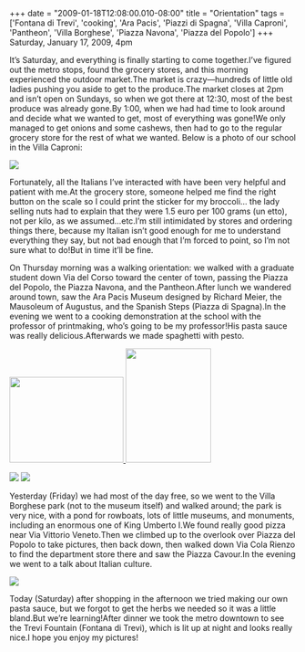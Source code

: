 +++
date = "2009-01-18T12:08:00.010-08:00"
title = "Orientation"
tags = ['Fontana di Trevi', 'cooking', 'Ara Pacis', 'Piazzi di Spagna', 'Villa Caproni', 'Pantheon', 'Villa Borghese', 'Piazza Navona', 'Piazza del Popolo']
+++
Saturday, January 17, 2009, 4pm

It’s Saturday, and everything is finally starting to come together.<span style="font-size:0;"> </span>I’ve figured out the metro stops, found the grocery stores, and this morning experienced the outdoor market.<span style="font-size:0;"> </span>The market is crazy—hundreds of little old ladies pushing you aside to get to the produce.<span style="font-size:0;"> </span>The market closes at 2pm and isn’t open on Sundays, so when we got there at 12:30, most of the best produce was already gone.<span style="font-size:0;"> </span>By 1:00, when we had had time to look around and decide what we wanted to get, most of everything was gone!<span style="font-size:0;"> </span>We only managed to get onions and some cashews, then had to go to the regular grocery store for the rest of what we wanted. Below is a photo of our school in the Villa Caproni: <p></p><p class="MsoNormal"><img src="http://4.bp.blogspot.com/_BPRHjFkCSTM/SXOQVXcpScI/AAAAAAAAFGI/k1WvpbUDOsg/s1600-h/IMG_0123.JPG"/></p><p class="MsoNormal">Fortunately, all the Italians I’ve interacted with have been very helpful and patient with me.<span style="font-size:0;"> </span>At the grocery store, someone helped me find the right button on the scale so I could print the sticker for my broccoli… the lady selling nuts had to explain that they were 1.5 euro per 100 grams (un etto), not per kilo, as we assumed…<span style="font-size:0;"> </span>etc.<span style="font-size:0;"> </span>I’m still intimidated by stores and ordering things there, because my Italian isn’t good enough for me to understand everything they say, but not bad enough that I’m forced to point, so I’m not sure what to do!<span style="font-size:0;"> </span>But in time it’ll be fine.</p><p class="MsoNormal">On Thursday morning was a walking orientation: we walked with a graduate student down Via del Corso toward the center of town, passing the Piazza del Popolo, the Piazza Navona, and the Pantheon.<span style="font-size:0;"> </span>After lunch we wandered around town, saw the Ara Pacis Museum designed by Richard Meier, the Mausoleum of Augustus, and the Spanish Steps (Piazza di Spagna).<span style="font-size:0;"> </span>In the evening we went to a cooking demonstration at the school with the professor of printmaking, who’s going to be my professor!<span style="font-size:0;"> </span>His pasta sauce was really delicious.<span style="font-size:0;"> </span>Afterwards we made spaghetti with pesto.</p><p class="MsoNormal"><a href="http://2.bp.blogspot.com/_BPRHjFkCSTM/SXOTBaUL_II/AAAAAAAAFG4/iazjb8UM2vQ/s1600-h/IMG_0070.JPG" onblur="try {parent.deselectBloggerImageGracefully();} catch(e) {}"><img alt="" border="0" id="BLOGGER_PHOTO_ID_5292733396512670658" src="http://1.bp.blogspot.com/_BPRHjFkCSTM/SXOQ-2X8A8I/AAAAAAAAFGQ/A5Q7gHuy5Ts/s200/IMG_0073.JPG" style="WIDTH: 200px; CURSOR: pointer; HEIGHT: 150px"/><span style="FONT-WEIGHT: bold"></span> <img alt="" border="0" id="BLOGGER_PHOTO_ID_5292735639543610498" src="http://2.bp.blogspot.com/_BPRHjFkCSTM/SXOTBaUL_II/AAAAAAAAFG4/iazjb8UM2vQ/s200/IMG_0070.JPG" style="WIDTH: 150px; CURSOR: pointer; HEIGHT: 200px"/></a></p><img src="http://4.bp.blogspot.com/_BPRHjFkCSTM/SXOQ_YjBUUI/AAAAAAAAFGY/KilI6CToZ9I/s1600-h/IMG_0086.JPG"/> <img src="http://1.bp.blogspot.com/_BPRHjFkCSTM/SXOQ_qNteCI/AAAAAAAAFGg/g0uN-ooyiDM/s1600-h/IMG_0099.JPG"/>

<p class="MsoNormal">Yesterday (Friday) we had most of the day free, so we went to the Villa Borghese park (not to the museum itself) and walked around; the park is very nice, with a pond for rowboats, lots of little museums, and monuments, including an enormous one of King Umberto I.<span style="font-size:0;"> </span>We found really good pizza near Via Vittorio Veneto.<span style="font-size:0;"> </span>Then we climbed up to the overlook over Piazza del Popolo to take pictures, then back down, then walked down Via Cola Rienzo to find the department store there and saw the Piazza Cavour.<span style="font-size:0;"> </span>In the evening we went to a talk about Italian culture.</p><img src="http://4.bp.blogspot.com/_BPRHjFkCSTM/SXORcYLhpnI/AAAAAAAAFGw/vhZuwwbF22s/s1600-h/IMG_0139.JPG"/>

<p class="MsoNormal">Today (Saturday) after shopping in the afternoon we tried making our own pasta sauce, but we forgot to get the herbs we needed so it was a little bland.<span style="font-size:0;"> </span>But we’re learning!<span style="font-size:0;"> </span>After dinner we took the metro downtown to see the Trevi Fountain (Fontana di Trevi), which is lit up at night and looks really nice.<span style="font-size:0;"> </span>I hope you enjoy my pictures!</p>
